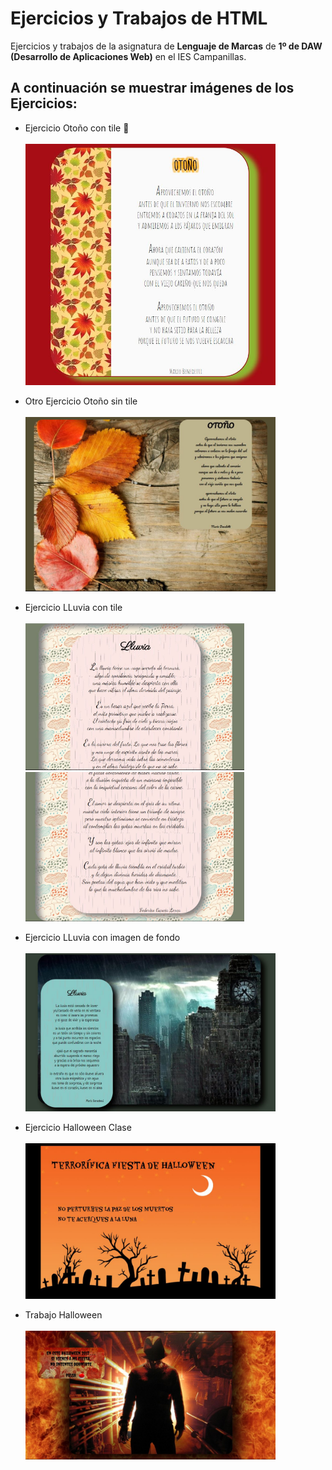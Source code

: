 ﻿# Ejercicios y Trabajos de HTML

Ejercicios y trabajos de la asignatura de **Lenguaje de Marcas** de **1º de DAW
(Desarrollo de Aplicaciones Web)** en el IES Campanillas.

## A continuación se muestrar imágenes de los Ejercicios:

 * Ejercicio Otoño con tile :fallen_leaf:<br><br>
<img src="img/otoño1.JPG" width="400px"><br>

 * Otro Ejercicio Otoño sin tile <br><br>
<img src="img/otoño2.JPG" width="400px"><br>

 * Ejercicio LLuvia con tile <br><br>
<img src="img/lluvia1.JPG" width="350px"><br>
<img src="img/lluvia2.JPG" width="350px"><br>

 * Ejercicio LLuvia con imagen de fondo <br><br>
<img src="img/lluvia3.JPG" width="400px"><br>

 * Ejercicio Halloween Clase <br><br>
<img src="img/halloweenClase.JPG" width="400px"><br>

 * Trabajo Halloween <br><br>
<img src="img/halloween.JPG" width="400px"><br>

